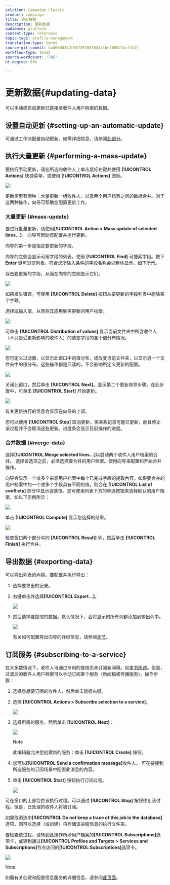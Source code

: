 ```yaml
---
solution: Campaign Classic
product: campaign
title: 更新数据
description: 更新数据
audience: platform
content-type: reference
topic-tags: profile-management
translation-type: tm+mt
source-git-commit: ba460d8347c987291681641a1be208027acf1d2f
workflow-type: tm+mt
source-wordcount: '705'
ht-degree: 88%

---
```



# 更新数据{#updating-data}

可以手动或自动更新已链接至收件人用户档案的数据。

## 设置自动更新 {#setting-up-an-automatic-update}

可通过工作流配置自动更新。如需详细信息，请参阅[此部分](../../workflow/using/update-data.md)。

## 执行大量更新 {#performing-a-mass-update}

要执行手动更新，请在所选的收件人上单击鼠标右键并使用 **[!UICONTROL Actions]** 快捷菜单，或使用 **[!UICONTROL Actions]** 图标。

![](assets/s_ncs_user_action_icon.png)

更新类型有两种：大量更新一组收件人，以及两个用户档案之间的数据合并。对于这两种操作，向导可帮助您配置更新工作。

### 大量更新 {#mass-update}

要进行批量更新，请使用&#x200B;**[!UICONTROL Action > Mass update of selected lines...]**。 向导可帮助您配置并运行更新。

向导的第一步是指定要更新的字段。

向导的左侧会显示可用字段的列表。使用 **[!UICONTROL Find]** 可搜索字段。按下 **Enter** 键可浏览列表。符合您所输入条件的字段名称会以粗体显示，如下所示。

双击要更新的字段，从而在向导的右侧显示它们。

![](assets/s_ncs_user_update_wizard01_1.png)

如果发生错误，可使用 **[!UICONTROL Delete]** 按钮从要更新的字段列表中删除某个字段。

选择或输入值，从而将其应用到需更新的用户档案。

![](assets/s_ncs_user_update_wizard01_12.png)

可单击 **[!UICONTROL Distribution of values]** 显示当前文件夹中所含收件人（不只是受更新影响的收件人）的选定字段的各个值分布情况。

![](assets/s_ncs_user_update_wizard01_2.png)

您可定义过滤器，以显示此窗口中的值分布，或改变当前文件夹，以显示另一个文件夹中的值分布。这些操作都是只读的，不会影响所定义更新的配置。

![](assets/s_ncs_user_update_wizard01_3.png)

关闭此窗口，然后单击 **[!UICONTROL Next]**，显示第二个更新向导步骤。在此步骤中，可单击 **[!UICONTROL Start]** 开始更新。

![](assets/s_ncs_user_update_wizard01_4.png)

有关更新执行的信息会显示在向导的上部。

您可以使用 **[!UICONTROL Stop]** 取消更新，但某些记录可能已更新，而且停止该过程并不会取消这些更新。进度条会显示目前操作的进度。

### 合并数据 {#merge-data}

选择&#x200B;**[!UICONTROL Merge selected lines...]**&#x200B;以启动两个收件人用户档案的合并。 选择该选项之前，必须选择要合并的用户档案。使用向导来配置和开始合并操作。

向导会显示一个或多个来源用户档案中每个已完成字段的提取內容。如果要合并的用户档案中的一个或多个字段具有不同的值，则会在 **[!UICONTROL List of conflicts]** 部分中显示这些值。您可使用列表下方的单选按钮来选择默认的用户档案，如以下示例所示：

![](assets/s_ncs_user_merge_wizard01_1.png)

单击 **[!UICONTROL Compute]** 显示您选择的结果。

![](assets/s_ncs_user_merge_wizard01_2.png)

检查窗口两个部分中的 **[!UICONTROL Result]** 列，然后单击 **[!UICONTROL Finish]** 执行合并。

## 导出数据 {#exporting-data}

可以导出列表的內容。要配置并执行导出：

1. 选择要导出的记录。
1. 右键单击并选择&#x200B;**[!UICONTROL Export...]**。

   ![](assets/s_ncs_user_export_list.png)

1. 然后选择要提取的数据。默认情况下，会将显示的所有列都添加到输出列中。

   ![](assets/s_ncs_user_export_list_start.png)

   有关如何配置导出向导的详细信息，请参阅[本节](../../platform/using/executing-export-jobs.md)。

## 订阅服务 {#subscribing-to-a-service}

在大多数情況下，收件人可通过专用的登陆页来订阅新闻稿，如[本节所述](../../delivery/using/managing-subscriptions.md)。但是，过滤后的收件人用户档案可以手动订阅某个服务（新闻稿或传播服务）。操作步骤：

1. 选择您想要订阅的收件人，然后单击鼠标右键。
1. 选择 **[!UICONTROL Actions > Subscribe selection to a service]**。

   ![](assets/s_ncs_user_selection_subscribe_service.png)

1. 选择所需的服务，然后单击 **[!UICONTROL Next]**：

   ![](assets/s_ncs_user_selection_subscribe_service_2.png)

   >[!NOTE]
   >
   >此编辑器允许您创建新的服务：单击 **[!UICONTROL Create]** 按钮。

1. 您可以&#x200B;**[!UICONTROL Send a confirmation message]**&#x200B;收件人。 可在链接到所选服务的订阅场景中配置此消息的內容。
1. 单击 **[!UICONTROL Start]** 按钮执行订阅过程。

   ![](assets/s_ncs_user_selection_subscribe_service_3.png)

可在窗口的上部监控该执行过程。可以通过 **[!UICONTROL Stop]** 按钮停止该过程。但是，已处理的收件人将被订阅。

如果取消选中&#x200B;**[!UICONTROL Do not keep a trace of this job in the database]**&#x200B;选项，则可以选择（或创建）将存储该进程信息的执行文件夹。

要检查该过程，请转到此操作所涉用户档案的&#x200B;**[!UICONTROL Subscriptions]**&#x200B;选项卡，或转到通过&#x200B;**[!UICONTROL Profiles and Targets > Services and Subscriptions]**&#x200B;节点访问的&#x200B;**[!UICONTROL Subscriptions]**&#x200B;选项卡。

![](assets/s_ncs_user_selection_subscribe_service_4.png)

>[!NOTE]
>
>如需有关创建和配置信息服务的详细信息，请参阅[此页面](../../delivery/using/managing-subscriptions.md)。


